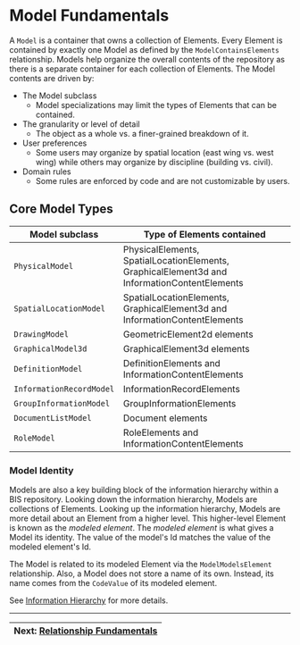 # Model Fundamentals

A `Model` is a container that owns a collection of Elements. Every Element is contained by exactly one Model as defined by the `ModelContainsElements` relationship. Models help organize the overall contents of the repository as there is a separate container for each collection of Elements.
The Model contents are driven by:

- The Model subclass
  - Model specializations may limit the types of Elements that can be contained.
- The granularity or level of detail
  - The object as a whole vs. a finer-grained breakdown of it.
- User preferences
  - Some users may organize by spatial location (east wing vs. west wing) while others may organize by discipline (building vs. civil).
- Domain rules
  - Some rules are enforced by code and are not customizable by users.

## Core Model Types

| Model subclass           | Type of Elements contained                                                                   |
| ------------------------ | -------------------------------------------------------------------------------------------- |
| `PhysicalModel`          | PhysicalElements, SpatialLocationElements, GraphicalElement3d and InformationContentElements |
| `SpatialLocationModel`   | SpatialLocationElements, GraphicalElement3d and InformationContentElements                   |
| `DrawingModel`           | GeometricElement2d elements                                                                  |
| `GraphicalModel3d`       | GraphicalElement3d elements                                                                  |
| `DefinitionModel`        | DefinitionElements and InformationContentElements                                            |
| `InformationRecordModel` | InformationRecordElements                                                                    |
| `GroupInformationModel`  | GroupInformationElements                                                                     |
| `DocumentListModel`      | Document elements                                                                            |
| `RoleModel`              | RoleElements and InformationContentElements                                                  |

### Model Identity

Models are also a key building block of the information hierarchy within a BIS repository. Looking down the information hierarchy, Models are collections of Elements. Looking up the information hierarchy, Models are more detail about an Element from a higher level. This higher-level Element is known as the _modeled element_. The _modeled element_ is what gives a
Model its identity. The value of the model's Id matches the value of the modeled element's Id.

The Model is related to its modeled Element via the `ModelModelsElement` relationship. Also, a Model does not store a name of its own. Instead, its name comes from the `CodeValue` of its modeled element.

See [Information Hierarchy](../data-organization/information-hierarchy.md) for more details.

<!-- WIP
## Rules

TODO - Each Model represents a single *perspective* on a portion of reality.

TODO - Replace diagrams with better ones?
![Core Model Types](../media/core-model-types.png)
![Granularity](../media/granularity.png)
-->

---

| Next: [Relationship Fundamentals](./relationship-fundamentals.md)
|:---
